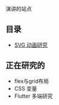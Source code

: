 演讲的站点

## 目录

* [SVG 动画研究](http://www.xiaoxili.com/slides/1-svg-animation/#/)



## 正在研究的

* flex与grid布局
* CSS 变量
* Flutter 多端研究
